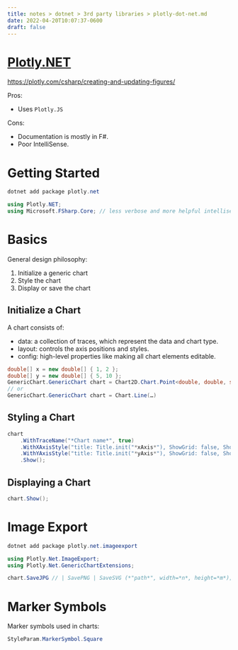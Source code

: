 ```yaml
---
title: notes > dotnet > 3rd party libraries > plotly-dot-net.md
date: 2022-04-20T10:07:37-0600
draft: false
---
```

# [Plotly.NET](https://plotly.net/)

<https://plotly.com/csharp/creating-and-updating-figures/>  

Pros:
- Uses `Plotly.JS`

Cons:
- Documentation is mostly in F#.
- Poor IntelliSense.

# Getting Started
```powershell
dotnet add package plotly.net
```

```cs
using Plotly.NET;
using Microsoft.FSharp.Core; // less verbose and more helpful intellisense(?)
```

# Basics
General design philosophy:
1.  Initialize a generic chart
2.  Style the chart
3.  Display or save the chart

## Initialize a Chart
A chart consists of:
- data: a collection of traces, which represent the data and chart type.
- layout: controls the axis positions and styles.
- config: high-level properties like making all chart elements editable.

```cs
double[] x = new double[] { 1, 2 };
double[] y = new double[] { 5, 10 };
GenericChart.GenericChart chart = Chart2D.Chart.Point<double, double, string>(x: x, y: y);
// or
GenericChart.GenericChart chart = Chart.Line(…)
```
## Styling a Chart
```cs
chart
    .WithTraceName("*Chart name*", true)
    .WithXAxisStyle("title: Title.init("*xAxis*"), ShowGrid: false, ShowLine: true)
    .WithYAxisStyle("title: Title.init("*yAxis*"), ShowGrid: false, ShowLine: true)
    .Show();
```

## Displaying a Chart
```cs
chart.Show();
```

# Image Export
```powershell
dotnet add package plotly.net.imageexport
```
```cs
using Plotly.Net.ImageExport;
using Plotly.Net.GenericChartExtensions;

chart.SaveJPG // | SavePNG | SaveSVG (*"path*", width=*n*, height=*m*);
```

# Marker Symbols
Marker symbols used in charts:
```cs
StyleParam.MarkerSymbol.Square
```
